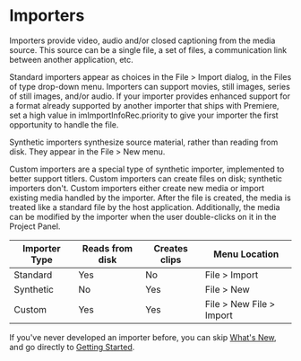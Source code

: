 # Importers

Importers provide video, audio and/or closed captioning from the media source. This source can be a single file, a set of files, a communication link between another application, etc.

Standard importers appear as choices in the File > Import dialog, in the Files of type drop-down menu. Importers can support movies, still images, series of still images, and/or audio. If your importer provides enhanced support for a format already supported by another importer that ships with Premiere, set a high value in imImportInfoRec.priority to give your importer the first opportunity to handle the file.

Synthetic importers synthesize source material, rather than reading from disk. They appear in the File > New menu.

Custom importers are a special type of synthetic importer, implemented to better support titlers. Custom importers can create files on disk; synthetic importers don't. Custom importers either create new media or import existing media handled by the importer. After the file is created, the media is treated like a standard file by the host application. Additionally, the media can be modified by the importer when the user double-clicks on it in the Project Panel.

| **Importer Type**   | **Reads from disk**   | **Creates clips**   | **Menu Location**        |
|---------------------|-----------------------|---------------------|--------------------------|
| Standard            | Yes                   | No                  | File > Import            |
| Synthetic           | No                    | Yes                 | File > New               |
| Custom              | Yes                   | Yes                 | File > New File > Import |

If you've never developed an importer before, you can skip [What's New](whats-new.md), and go directly to [Getting Started](getting-started.md).
